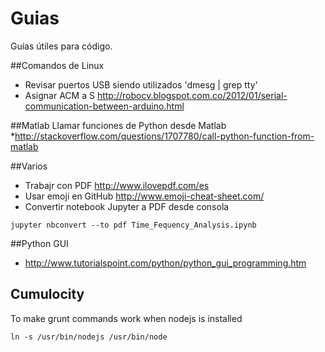 # Guias
Guías útiles para código.

##Comandos de Linux
* Revisar puertos USB siendo utilizados 'dmesg | grep tty'
* Asignar ACM a S http://robocv.blogspot.com.co/2012/01/serial-communication-between-arduino.html

##Matlab
Llamar funciones de Python desde Matlab
*http://stackoverflow.com/questions/1707780/call-python-function-from-matlab

##Varios
* Trabajr con PDF
http://www.ilovepdf.com/es
* Usar emoji en GitHub
http://www.emoji-cheat-sheet.com/
* Convertir notebook Jupyter a PDF desde consola
````
jupyter nbconvert --to pdf Time_Fequency_Analysis.ipynb
````

##Python GUI
* http://www.tutorialspoint.com/python/python_gui_programming.htm

## Cumulocity
To make grunt commands work when nodejs is installed
````
ln -s /usr/bin/nodejs /usr/bin/node
````
